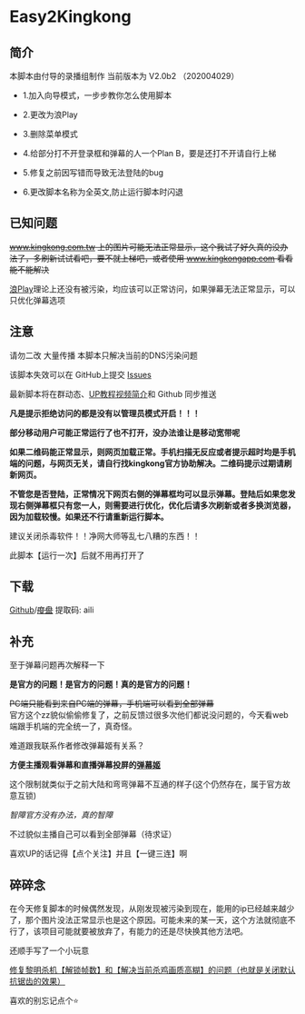# Easy2Kingkong

## 简介

本脚本由付导的录播组制作  当前版本为 V2.0b2 （202004029）

- 1.加入向导模式，一步步教你怎么使用脚本

- 2.更改为浪Play

- 3.删除菜单模式

- 4.给部分打不开登录框和弹幕的人一个Plan B，要是还打不开请自行上梯

- 5.修复之前因写错而导致无法登陆的bug

- 6.更改脚本名称为全英文,防止运行脚本时闪退

## 已知问题

~~www.kingkong.com.tw 上的图片可能无法正常显示，这个我试了好久真的没办法了，多刷新试试看吧，要不就上梯吧，或者使用 www.kingkongapp.com 看看能不能解决~~

[浪Play](https://play.lang.live/)理论上还没有被污染，均应该可以正常访问，如果弹幕无法正常显示，可以只优化弹幕选项

## 注意

请勿二改 大量传播 本脚本只解决当前的DNS污染问题  

该脚本失效可以在 GitHub上提交 [Issues](https://github.com/g1thub-h/Easy2Kingkong/issues) 

最新脚本将在群动态、[UP教程视频简介](https://www.bilibili.com/video/av55984281)和 Github 同步推送

**凡是提示拒绝访问的都是没有以管理员模式开启！！！**

**部分移动用户可能正常运行了也不打开，没办法谁让是移动宽带呢**

**如果二维码能正常显示，则网页加载正常。手机扫描无反应或者提示超时均是手机端的问题，与网页无关，请自行找kingkong官方协助解决。二维码提示过期请刷新网页。**

**不管您是否登陆，正常情况下网页右侧的弹幕框均可以显示弹幕。登陆后如果您发现右侧弹幕框只有您一人，则需要进行优化，优化后请多次刷新或者多换浏览器，因为加载较慢。如果还不行请重新运行脚本。**

建议关闭杀毒软件！！净网大师等乱七八糟的东西！！

此脚本【运行一次】后就不用再打开了
## 下载

[Github](https://github.com/g1thub-h/Easy2Kingkong/releases)/~~[度盘](https://pan.baidu.com/s/1ckTBmmMe4O1hNC82EkE-Ow)~~ 提取码: aili

## 补充

至于弹幕问题再次解释一下  

**是官方的问题！是官方的问题！真的是官方的问题！**

~~PC端只能看到来自PC端的弹幕，手机端可以看到全部弹幕~~  
官方这个zz貌似偷偷修复了，之前反馈过很多次他们都说没问题的，今天看web端跟手机端的完全统一了，真奇怪。  

难道跟我联系作者修改弹幕姬有关系？  

**方便主播观看弹幕和直播弹幕投屏的[弹幕姬](https://www.bilibili.com/read/cv4787871)**  

这个限制就类似于之前大陆和弯弯弹幕不互通的样子(这个仍然存在，属于官方故意互锁)  

*智障官方没有办法，真的智障*

不过貌似主播自己可以看到全部弹幕（待求证）

喜欢UP的话记得【点个关注】并且【一键三连】啊

## 碎碎念

在今天修复脚本的时候偶然发现，从刚发现被污染到现在，能用的ip已经越来越少了，那个图片没法正常显示也是这个原因。可能未来的某一天，这个方法就彻底不行了，该项目可能就要被放弃了，有能力的还是尽快换其他方法吧。  

还顺手写了一个小玩意

[修复黎明杀机【解锁帧数】和【解决当前杀鸡画质高糊】的问题（也就是关闭默认抗锯齿的效果）](https://github.com/g1thub-h/Patch_DBD)

喜欢的别忘记点个⭐
